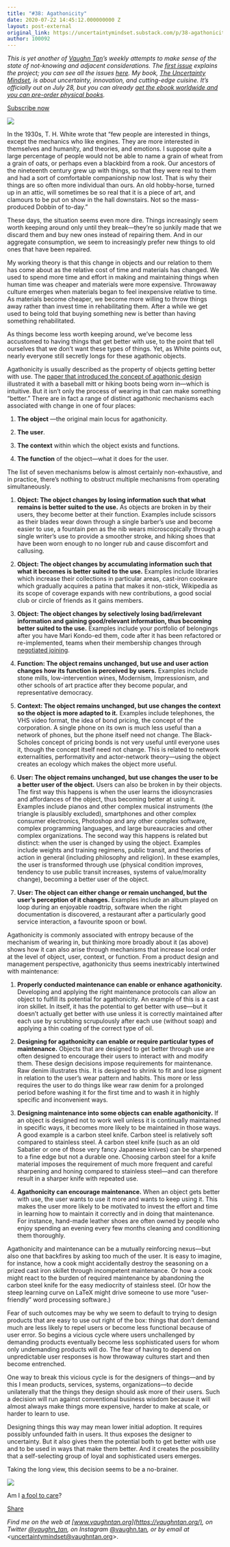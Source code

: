 ```yaml
---
title: "#38: Agathonicity"
date: 2020-07-22 14:45:12.000000000 Z
layout: post-external
original_link: https://uncertaintymindset.substack.com/p/38-agathonicity
author: 100092
---
```


_This is yet another of [Vaughn Tan](https://vaughntan.org/)’s weekly attempts to make sense of the state of not-knowing and adjacent considerations. The [first issue](https://uncertaintymindset.substack.com/p/the-uncertainty-mindset) explains the project; you can see all the issues [here](https://uncertaintymindset.substack.com/). My book, _[The Uncertainty Mindset](https://uncertaintymindset.org/)_, is about uncertainty, innovation, and cutting-edge cuisine. It’s officially out on July 28, but you can already [get the ebook worldwide and you can pre-order physical books](https://uncertaintymindset.org/resources.html#buy)._

[Subscribe now](https://uncertaintymindset.substack.com/subscribe?)

[![](https://substackcdn.com/image/fetch/w_1456,c_limit,f_auto,q_auto:good,fl_progressive:steep/https%3A%2F%2Fbucketeer-e05bbc84-baa3-437e-9518-adb32be77984.s3.amazonaws.com%2Fpublic%2Fimages%2F96950411-7dc7-495d-8477-a7818162fa04_980x1306.jpeg)](https://substackcdn.com/image/fetch/f_auto,q_auto:good,fl_progressive:steep/https%3A%2F%2Fbucketeer-e05bbc84-baa3-437e-9518-adb32be77984.s3.amazonaws.com%2Fpublic%2Fimages%2F96950411-7dc7-495d-8477-a7818162fa04_980x1306.jpeg)

In the 1930s, T. H. White wrote that “few people are interested in things, except the mechanics who like engines. They are more interested in themselves and humanity, and theories, and emotions. I suppose quite a large percentage of people would not be able to name a grain of wheat from a grain of oats, or perhaps even a blackbird from a rook. Our ancestors of the nineteenth century grew up with things, so that they were real to them and had a sort of comfortable companionship now lost. That is why their things are so often more individual than ours. An old hobby-horse, turned up in an attic, will sometimes be so real that it is a piece of art, and clamours to be put on show in the hall downstairs. Not so the mass-produced Dobbin of to-day.”

These days, the situation seems even more dire. Things increasingly seem worth keeping around only until they break—they’re so junkily made that we discard them and buy new ones instead of repairing them. And in our aggregate consumption, we seem to increasingly prefer new things to old ones that have been repaired.

My working theory is that this change in objects and our relation to them has come about as the relative cost of time and materials has changed. We used to spend more time and effort in making and maintaining things when human time was cheaper and materials were more expensive. Throwaway culture emerges when materials began to feel inexpensive relative to time. As materials become cheaper, we become more willing to throw things away rather than invest time in rehabilitating them. After a while we get used to being told that buying something new is better than having something rehabilitated.

As things become less worth keeping around, we’ve become less accustomed to having things that get better with use, to the point that tell ourselves that we don’t want these types of things. Yet, as White points out, nearly everyone still secretly longs for these agathonic objects.

Agathonicity is usually described as the property of objects getting better with use. The [paper that introduced the concept of agathonic design](https://www.designsociety.org/publication/28791/Designing+Objects+That+Improve+With+Use) illustrated it with a baseball mitt or hiking boots being worn in—which is intuitive. But it isn’t only the process of wearing in that can make something “better.” There are in fact a range of distinct agathonic mechanisms each associated with change in one of four places:

1. **The object** —the original main locus for agathonicity.

2. **The user**.

3. **The context** within which the object exists and functions. 

4. **The function** of the object—what it does for the user. 

The list of seven mechanisms below is almost certainly non-exhaustive, and in practice, there’s nothing to obstruct multiple mechanisms from operating simultaneously.

1. **Object: The object changes by losing information such that what remains is better suited to the use.** As objects are broken in by their users, they become better at their function. Examples include scissors as their blades wear down through a single barber’s use and become easier to use, a fountain pen as the nib wears microscopically through a single writer’s use to provide a smoother stroke, and hiking shoes that have been worn enough to no longer rub and cause discomfort and callusing. 

2. **Object: The object changes by accumulating information such that what it becomes is better suited to the use.**  Examples include libraries which increase their collections in particular areas, cast-iron cookware which gradually acquires a patina that makes it non-stick, Wikipedia as its scope of coverage expands with new contributions, a good social club or circle of friends as it gains members.

3. **Object: The object changes by selectively losing bad/irrelevant information and gaining good/relevant information, thus becoming better suited to the use.**  Examples include your portfolio of belongings after you have Mari Kondo-ed them, code after it has been refactored or re-implemented, teams when their membership changes through [negotiated joining](https://journals.sagepub.com/doi/pdf/10.1177/0001839214557638).

4. **Function: The object remains unchanged, but use and user action changes how its function is perceived by users.**  Examples include stone mills, low-intervention wines, Modernism, Impressionism, and other schools of art practice after they become popular, and representative democracy. 

5. **Context: The object remains unchanged, but use changes the context so the object is more adapted to it.**  Examples include telephones, the VHS video format, the idea of bond pricing, the concept of the corporation. A single phone on its own is much less useful than a network of phones, but the phone itself need not change. The Black-Scholes concept of pricing bonds is not very useful until everyone uses it, though the concept itself need not change. This is related to network externalities, performativity and actor-network theory—using the object creates an ecology which makes the object more useful. 

6. **User: The object remains unchanged, but use changes the user to be a better user of the object.** Users can also be broken in by their objects. The first way this happens is when the user learns the idiosyncrasies and affordances of the object, thus becoming better at using it. Examples include pianos and other complex musical instruments (the triangle is plausibly excluded), smartphones and other complex consumer electronics, Photoshop and any other complex software, complex programming languages, and large bureaucracies and other complex organizations. The second way this happens is related but distinct: when the user is changed by using the object. Examples include weights and training regimens, public transit, and theories of action in general (including philosophy and religion). In these examples, the user is transformed through use (physical condition improves, tendency to use public transit increases, systems of value/morality change), becoming a better user of the object. 

7. **User: The object can either change or remain unchanged, but the user’s perception of it changes.** Examples include an album played on loop during an enjoyable roadtrip, software when the right documentation is discovered, a restaurant after a particularly good service interaction, a favourite spoon or bowl. 

Agathonicity is commonly associated with entropy because of the mechanism of wearing in, but thinking more broadly about it (as above) shows how it can also arise through mechanisms that increase local order at the level of object, user, context, or function. From a product design and management perspective, agathonicity thus seems inextricably intertwined with maintenance:

1. **Properly conducted maintenance can enable or enhance agathonicity.** Developing and applying the right maintenance protocols can allow an object to fulfill its potential for agathonicity. An example of this is a cast iron skillet. In itself, it has the potential to get better with use—but it doesn’t actually get better with use unless it is correctly maintained after each use by scrubbing scrupulously after each use (without soap) and applying a thin coating of the correct type of oil.

2. **Designing for agathonicity can enable or require particular types of maintenance.** Objects that are designed to get better through use are often designed to encourage their users to interact with and modify them. These design decisions impose requirements for maintenance. Raw denim illustrates this. It is designed to shrink to fit and lose pigment in relation to the user’s wear pattern and habits. This more or less requires the user to do things like wear raw denim for a prolonged period before washing it for the first time and to wash it in highly specific and inconvenient ways. 

3. **Designing maintenance into some objects can enable agathonicity.** If an object is designed not to work well unless it is continually maintained in specific ways, it becomes more likely to be maintained in those ways. A good example is a carbon steel knife. Carbon steel is relatively soft compared to stainless steel. A carbon steel knife (such as an old Sabatier or one of those very fancy Japanese knives) can be sharpened to a fine edge but not a durable one. Choosing carbon steel for a knife material imposes the requirement of much more frequent and careful sharpening and honing compared to stainless steel—and can therefore result in a sharper knife with repeated use. 

4. **Agathonicity can encourage maintenance.** When an object gets better with use, the user wants to use it more and wants to keep using it. This makes the user more likely to be motivated to invest the effort and time in learning how to maintain it correctly and in doing that maintenance. For instance, hand-made leather shoes are often owned by people who enjoy spending an evening every few months cleaning and conditioning them thoroughly.

Agathonicity and maintenance can be a mutually reinforcing nexus—but also one that backfires by asking too much of the user. It is easy to imagine, for instance, how a cook might accidentally destroy the seasoning on a prized cast iron skillet through incompetent maintenance. Or how a cook might react to the burden of required maintenance by abandoning the carbon steel knife for the easy mediocrity of stainless steel. (Or how the steep learning curve on LaTeX might drive someone to use more “user-friendly” word processing software.)

Fear of such outcomes may be why we seem to default to trying to design products that are easy to use out right of the box: things that don’t demand much are less likely to repel users or become less functional because of user error. So begins a vicious cycle where users unchallenged by demanding products eventually become less sophisticated users for whom only undemanding products will do. The fear of having to depend on unpredictable user responses is how throwaway cultures start and then become entrenched.

One way to break this vicious cycle is for the designers of things—and by this I mean products, services, systems, organizations—to decide unilaterally that the things they design should ask more of their users. Such a decision will run against conventional business wisdom because it will almost always make things more expensive, harder to make at scale, or harder to learn to use.

Designing things this way may mean lower initial adoption. It requires possibly unfounded faith in users. It thus exposes the designer to uncertainty. But it also gives them the potential both to get better with use and to be used in ways that make them better. And it creates the possibility that a self-selecting group of loyal and sophisticated users emerges.

Taking the long view, this decision seems to be a no-brainer.

[![](https://substackcdn.com/image/fetch/w_1456,c_limit,f_auto,q_auto:good,fl_progressive:steep/https%3A%2F%2Fbucketeer-e05bbc84-baa3-437e-9518-adb32be77984.s3.amazonaws.com%2Fpublic%2Fimages%2Fca8c5473-7aab-4c97-83e3-4e6d1729592c_980x1306.jpeg)](https://substackcdn.com/image/fetch/f_auto,q_auto:good,fl_progressive:steep/https%3A%2F%2Fbucketeer-e05bbc84-baa3-437e-9518-adb32be77984.s3.amazonaws.com%2Fpublic%2Fimages%2Fca8c5473-7aab-4c97-83e3-4e6d1729592c_980x1306.jpeg)

Am I [a fool to care](https://music.youtube.com/watch?v=2Q00WeHK2nQ&list=PLXy4K0Fov3l4nLLyoevBPaj3zlUfjF_J-)?

[Share](https://uncertaintymindset.substack.com/p/38-agathonicity?utm_source=substack&utm_medium=email&utm_content=share&action=share)

_Find me on the web at _[www.vaughntan.org](https://vaughntan.org/)_, on Twitter _[@vaughn\_tan](https://twitter.com/vaughn_tan)_, on Instagram_ [@vaughn.tan](https://www.instagram.com/vaughn.tan/)_, or by email at \<_[uncertaintymindset@vaughntan.org](mailto:uncertaintymindset@vaughntan.org)\>.

